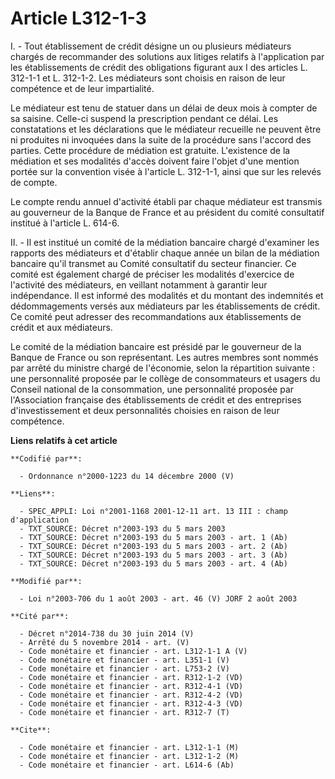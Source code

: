 # Article L312-1-3

I. - Tout établissement de crédit désigne un ou plusieurs médiateurs chargés de recommander des solutions aux litiges
relatifs à l'application par les établissements de crédit des obligations figurant aux I des articles L. 312-1-1 et L.
312-1-2. Les médiateurs sont choisis en raison de leur compétence et de leur impartialité.

Le médiateur est tenu de statuer dans un délai de deux mois à compter de sa saisine. Celle-ci suspend la prescription pendant
ce délai. Les constatations et les déclarations que le médiateur recueille ne peuvent être ni produites ni invoquées dans la
suite de la procédure sans l'accord des parties. Cette procédure de médiation est gratuite. L'existence de la médiation et
ses modalités d'accès doivent faire l'objet d'une mention portée sur la convention visée à l'article L. 312-1-1, ainsi que
sur les relevés de compte.

Le compte rendu annuel d'activité établi par chaque médiateur est transmis au gouverneur de la Banque de France et au
président du comité consultatif institué à l'article L. 614-6.

II. - Il est institué un comité de la médiation bancaire chargé d'examiner les rapports des médiateurs et d'établir chaque
année un bilan de la médiation bancaire qu'il transmet au Comité consultatif du secteur financier. Ce comité est également
chargé de préciser les modalités d'exercice de l'activité des médiateurs, en veillant notamment à garantir leur indépendance.
Il est informé des modalités et du montant des indemnités et dédommagements versés aux médiateurs par les établissements de
crédit. Ce comité peut adresser des recommandations aux établissements de crédit et aux médiateurs.

Le comité de la médiation bancaire est présidé par le gouverneur de la Banque de France ou son représentant. Les autres
membres sont nommés par arrêté du ministre chargé de l'économie, selon la répartition suivante : une personnalité proposée
par le collège de consommateurs et usagers du Conseil national de la consommation, une personnalité proposée par
l'Association française des établissements de crédit et des entreprises d'investissement et deux personnalités choisies en
raison de leur compétence.

**Liens relatifs à cet article**

	**Codifié par**:

	  - Ordonnance n°2000-1223 du 14 décembre 2000 (V)

	**Liens**:

	  - SPEC_APPLI: Loi n°2001-1168 2001-12-11 art. 13 III : champ d'application
	  - TXT_SOURCE: Décret n°2003-193 du 5 mars 2003
	  - TXT_SOURCE: Décret n°2003-193 du 5 mars 2003 - art. 1 (Ab)
	  - TXT_SOURCE: Décret n°2003-193 du 5 mars 2003 - art. 2 (Ab)
	  - TXT_SOURCE: Décret n°2003-193 du 5 mars 2003 - art. 3 (Ab)
	  - TXT_SOURCE: Décret n°2003-193 du 5 mars 2003 - art. 4 (Ab)

	**Modifié par**:

	  - Loi n°2003-706 du 1 août 2003 - art. 46 (V) JORF 2 août 2003

	**Cité par**:

	  - Décret n°2014-738 du 30 juin 2014 (V)
	  - Arrêté du 5 novembre 2014 - art. (V)
	  - Code monétaire et financier - art. L312-1-1 A (V)
	  - Code monétaire et financier - art. L351-1 (V)
	  - Code monétaire et financier - art. L753-2 (V)
	  - Code monétaire et financier - art. R312-1-2 (VD)
	  - Code monétaire et financier - art. R312-4-1 (VD)
	  - Code monétaire et financier - art. R312-4-2 (VD)
	  - Code monétaire et financier - art. R312-4-3 (VD)
	  - Code monétaire et financier - art. R312-7 (T)

	**Cite**:

	  - Code monétaire et financier - art. L312-1-1 (M)
	  - Code monétaire et financier - art. L312-1-2 (M)
	  - Code monétaire et financier - art. L614-6 (Ab)
